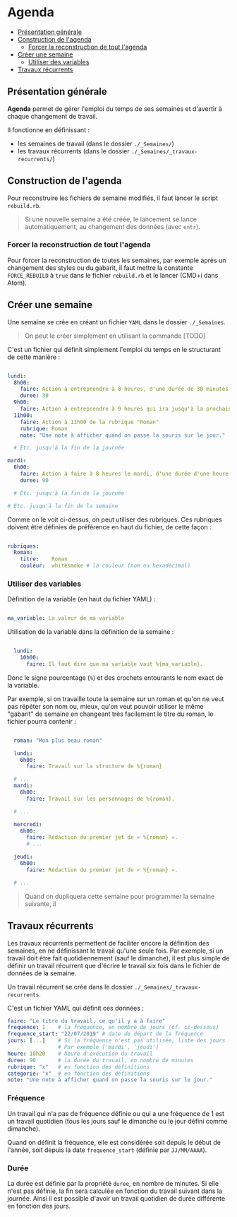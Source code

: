 # Agenda

* [Présentation générale](#presentation)
* [Construction de l'agenda](#build_agenda)
  * [Forcer la reconstruction de tout l'agenda](#force_rebuild)
* [Créer une semaine](#create_week)
  * [Utiliser des variables](#use_variables)
* [Travaux récurrents](#travaux_recurrents)

<a name="presentation"></a>

## Présentation générale

**Agenda** permet de gérer l'emploi du temps de ses semaines et d'avertir à chaque changement de travail.

Il fonctionne en définissant :

* les semaines de travail (dans le dossier `./_Semaines/`)
* les travaux récurrents (dans le dossier `./_Semaines/_travaux-recurrents/`)

<a name="build_agenda"></a>

## Construction de l'agenda

Pour reconstruire les fichiers de semaine modifiés, il faut lancer le script `rebuild.rb`.

> Si une nouvelle semaine a été créée, le lancement se lance automatiquement, au changement des données (avec `entr`).

<a name="force_rebuild"></a>

### Forcer la reconstruction de tout l'agenda

Pour forcer la reconstruction de toutes les semaines, par exemple après un changement des styles ou du gabarit, il faut mettre la constante `FORCE_REBUILD` à `true` dans le fichier `rebuild.rb` et le lancer (CMD+i dans Atom).

<a name="create_week"></a>

## Créer une semaine

Une semaine se crée en créant un fichier `YAML` dans le dossier `./_Semaines`.

> On peut le créer simplement en utilisant la commande [TODO]

C'est un fichier qui définit simplement l'emploi du temps en le structurant de cette manière :

~~~yaml

lundi:
  8h00:
    faire: Action à entreprendre à 8 heures, d'une durée de 30 minutes.
    duree: 30
  9h00:
    faire: Action à entreprendre à 9 heures qui ira jusqu'à la prochaine tâche.
  11h00:
    faire: Action à 11h00 de la rubrique "Roman"
    rubrique: Roman
    note: "Une note à afficher quand on passe la souris sur le jour."

  # Etc. jusqu'à la fin de la journée

mardi:
  8h00:
    faire: Action à faire à 8 heures le mardi, d'une durée d'une heure trente.
    duree: 90

  # Etc. jusqu'à la fin de la journée

# Etc. jusqu'à la fin de la semaine
~~~

Comme on le voit ci-dessus, on peut utiliser des rubriques. Ces rubriques doivent être définies de préférence en haut du fichier, de cette façon :

~~~yaml

rubriques:
  Roman:
    titre:    Roman
    couleur:  whitesmoke # la couleur (nom ou hexadécimal)

~~~


<a name="use_variables"></a>

### Utiliser des variables

Définition de la variable (en haut du fichier YAML) :

~~~YAML

ma_variable: La valeur de ma variable

~~~

Utilisation de la variable dans la définition de la semaine :

~~~yaml

  lundi:
    10h00:
      faire: Il faut dire que ma variable vaut %{ma_variable}.

~~~

Donc le signe pourcentage (`%`) et des crochets entourants le nom exact de la variable.

Par exemple, si on travaille toute la semaine sur un roman et qu'on ne veut pas répéter son nom ou, mieux, qu'on veut pouvoir utiliser le même "gabarit" de semaine en changeant très facilement le titre du roman, le fichier pourra contenir :

~~~yaml

  roman: "Mon plus beau roman"

  lundi:
    6h00:
      faire: Travail sur la structure de %{roman}

  # ...
  mardi:
    6h00:
      faire: Travail sur les personnages de %{roman}.

  # ...

  mercredi:
    6h00:
      faire: Rédaction du premier jet de « %{roman} ».
      # ...

  jeudi:
    6h00:
      faire: Rédaction du premier jet de « %{roman} ».

  # ...

~~~

> Quand on dupliquera cette semaine pour programmer la semaine suivante, il

<a name="travaux_recurrents"></a>

## Travaux récurrents

Les travaux récurrents permettent de faciliter encore la définition des semaines, en ne définissant le travail qu'une seule fois. Par exemple, si un travail doit être fait quotidiennement (sauf le dimanche), il est plus simple de définir un travail récurrent que d'écrire le travail six fois dans le fichier de données de la semaine.

Un travail récurrent se crée dans le dossier `./_Semaines/_travaux-recurrents`.

C'est un fichier YAML qui définit ces données :

~~~yaml
faire: "Le titre du travail, ce qu'il y a à faire"
frequence: 1    # la fréquence, en nombre de jours (cf. ci-dessous)
frequence_start: "22/07/2019" # date de départ de la fréquence
jours: [...]    # Si la fréquence n'est pas utilisée, liste des jours
                # Par exemple ['mardi', 'jeudi']
heure: 10h20    # heure d'exécution du travail
duree: 90       # la durée du travail, en nombre de minutes
rubrique: "x"   # en fonction des définitions
categorie: "x"  # en fonction des définitions
note: "Une note à afficher quand on passe la souris sur le jour."
~~~

### Fréquence

Un travail qui n'a pas de fréquence définie ou qui a une fréquence de 1 est un travail quotidien (tous les jours sauf le dimanche ou le jour défini comme dimanche).

Quand on définit la fréquence, elle est considérée soit depuis le début de l'année, soit depuis la date `frequence_start` (définie par `JJ/MM/AAAA`).

### Durée

La durée est définie par la propriété `duree`, en nombre de minutes. Si elle n'est pas définie, la fin sera calculée en fonction du travail suivant dans la journée. Ainsi il est possible d'avoir un travail quotidien de durée différente en fonction des jours.
